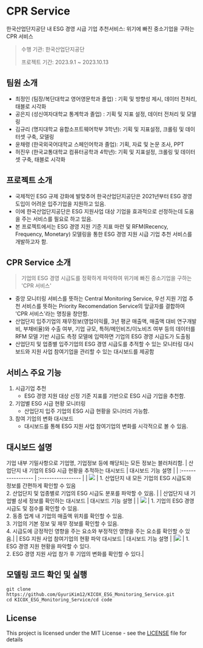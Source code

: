 # CPR Service
한국산업단지공단 내 ESG 경영 시급 기업 추천서비스: 위기에 빠진 중소기업을 구하는 CPR 서비스
> 
> 수행 기관: 한국산업단지공단
> 
> 프로젝트 기간: 2023.9.1 ~ 2023.10.13

## 팀원 소개
- 최정인 (팀장/복단대학교 영어영문학과 졸업) : 기획 및 방향성 제시, 데이터 전처리, 태블로 시각화
- 공은지 (성신여자대학교 통계학과 졸업) : 기획 및 지표 설정, 데이터 전처리 및 모델링
- 김규리 (명지대학교 융합소프트웨어학부 3학년): 기획 및 지표설정, 크롤링 및 데이터셋 구축, 모델링
- 윤채령 (한국외국어대학교 스페인어학과 졸업): 기획, 자료 및 논문 조사, PPT
- 허진우 (한국교통대학교 컴퓨터공학과 4학년): 기획 및 지표설정, 크롤링 및 데이터셋 구축, 태블로 시각화

## 프로젝트 소개
- 국제적인 ESG 규제 강화에 발맞추어 한국산업단지공단은 2021년부터 ESG 경영 도입이 어려운 입주기업을 지원하고 있음.
- 이에 한국산업단지공단은 ESG 지원사업 대상 기업을 효과적으로 선정하는데 도움을 주는 서비스를 필요로 하고 있음.
- 본 프로젝트에서는 ESG 경영 지원 기준 지표 마련 및 RFM(Recency, Frequency, Monetary) 모델링을 통한 ESG 경영 지원 시급 기업 추천 서비스를 개발하고자 함.

## CPR Service 소개
> 기업의 ESG 경영 시급도를 정확하게 파악하여 위기에 빠진 중소기업을 구하는 'CPR 서비스'
- 중앙 모니터링 서비스를 뜻하는 Central Monitoring Service, 우선 지원 기업 추천 서비스를 뜻하는 Priority Recomendation Service의 앞글자를 결합하여 'CPR 서비스'라는 명칭을 창안함.
- 산업단지 입주기업의 재무정보(영업이익률, 3년 평균 매출액, 매출액 대비 연구개발비, 부채비율)와 수출 여부, 기업 규모, 특허/메인비즈/이노비즈 여부 등의 데이터를 RFM 모델 기반 시급도 측정 모델에 입력하면 기업의 ESG 경영 시급도가 도출됨
- 산업단지 및 업종별 입주기업의 ESG 경영 시급도를 추적할 수 있는 모니터링 대시보드와 지원 사업 참여기업을 관리할 수 있는 대시보드를 제공함


## 서비스 주요 기능
1. 시급기업 추천
    * ESG 경영 지원 대상 선정 기준 지표를 기반으로 ESG 시급 기업을 추천함.
2. 기업별 ESG 시급 현황 모니터링
    * 산업단지 입주 기업의 ESG 시급 현황을 모니터리 가능함.
3. 참여 기업의 변화 대시보드
    * 대시보드를 통해 ESG 지원 사업 참여기업의 변화를 시각적으로 볼 수 있음.

## 대시보드 설명
기업 내부 기밀사항으로 기업명, 기업정보 등에 해당되는 모든 정보는 블러처리함. 
| 산업단지 내 기업의 ESG 시급 현황을 추적하는 대시보드 | 대시보드 기능 설명 | 
| :----------------- | :----------------- |
| <img src="https://github.com/GyuriKim12/KICOX_ESG_Monitoring_Service/assets/80877176/cde53532-84ad-42e7-9cb4-b1c942cd120b"> | 1. 산업단지 내 모든 기업의 ESG 시급도와 정보를 간편하게 확인할 수 있음 <br> 2. 산업단지 및 업종별로 기업의 ESG 시급도 분포를 파악할 수 있음. |
| 산업단지 내 기업별 상세 정보를 확인하는 대시보드 | 대시보드 기능 설명 | 
| <img src="https://github.com/GyuriKim12/KICOX_ESG_Monitoring_Service/assets/80877176/428334ef-eff8-4e6e-ab1b-69954338703c"> | 1. 기업의 ESG 경영 시급도 및 점수를 확인할 수 있음. <br> 2. 동종 업계 내 기업의 매출액 위치를 확인할 수 있음. <br> 3. 기업의 기본 정보 및 재무 정보를 확인할 수 있음. <br> 4. 시급도에 긍정적인 영향을 주는 요소와 부정적인 영향을 주는 요소를 확인할 수 있음.|
| ESG 지원 사업 참여기업의 현황 파악 대시보드 | 대시보드 기능 설명 | 
|<img src="https://github.com/GyuriKim12/KICOX_ESG_Monitoring_Service/assets/80877176/8bc05363-0e6c-4490-a130-73558aa18bbd"> | 1. ESG 경영 지원 현황을 파악할 수 있다. <br> 2. ESG 경영 지원 사업 참가 후 기업의 변화를 확인할 수 있다.|

## 모델링 코드 확인 및 실행
```
git clone https://github.com/GyuriKim12/KICOX_ESG_Monitoring_Service.git
cd KICOX_ESG_Monitoring_Service/cd code
```

## License

This project is licensed under the MIT License - see the [LICENSE](LICENSE) file for details
